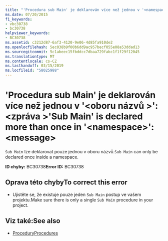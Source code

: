 ```yaml
---
title: "'Procedura sub Main' je deklarován více než jednou v '<namespace>': <message>"
ms.date: 07/20/2015
f1_keywords:
- vbc30738
- bc30738
helpviewer_keywords:
- BC30738
ms.assetid: c3212d87-6af3-4120-9e06-4d85fa910de2
ms.openlocfilehash: 5ec038b9f00b6dd9ac957becf055e08a53ddad13
ms.sourcegitcommit: 5c1abeec15fbddcc7dbaa729fabc1f1f29f12045
ms.translationtype: MT
ms.contentlocale: cs-CZ
ms.lasthandoff: 03/15/2019
ms.locfileid: "58025988"
---
```

# <a name="sub-main-is-declared-more-than-once-in-namespace-message"></a><span data-ttu-id="5f014-102">'Procedura sub Main' je deklarován více než jednou v '\<oboru názvů >': \<zpráva ></span><span class="sxs-lookup"><span data-stu-id="5f014-102">'Sub Main' is declared more than once in '\<namespace>': \<message></span></span>
<span data-ttu-id="5f014-103">`Sub Main` lze deklarovat pouze jednou v oboru názvů.</span><span class="sxs-lookup"><span data-stu-id="5f014-103">`Sub Main` can only be declared once inside a namespace.</span></span>  
  
 <span data-ttu-id="5f014-104">**ID chyby:** BC30738</span><span class="sxs-lookup"><span data-stu-id="5f014-104">**Error ID:** BC30738</span></span>  
  
## <a name="to-correct-this-error"></a><span data-ttu-id="5f014-105">Oprava této chyby</span><span class="sxs-lookup"><span data-stu-id="5f014-105">To correct this error</span></span>  
  
-   <span data-ttu-id="5f014-106">Ujistěte se, že existuje pouze jeden `Sub Main` postup ve vašem projektu.</span><span class="sxs-lookup"><span data-stu-id="5f014-106">Make sure there is only a single `Sub Main` procedure in your project.</span></span>  
  
## <a name="see-also"></a><span data-ttu-id="5f014-107">Viz také:</span><span class="sxs-lookup"><span data-stu-id="5f014-107">See also</span></span>

- [<span data-ttu-id="5f014-108">Procedury</span><span class="sxs-lookup"><span data-stu-id="5f014-108">Procedures</span></span>](../../visual-basic/programming-guide/language-features/procedures/index.md)
